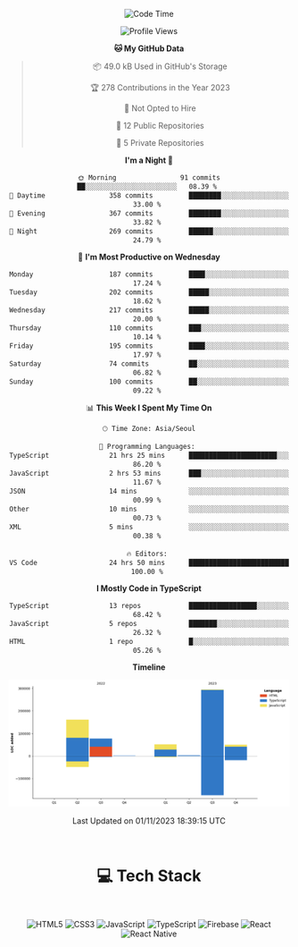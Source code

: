 <div align="center">

  <!--START_SECTION:waka-->
![Code Time](http://img.shields.io/badge/Code%20Time-22%20hrs%2015%20mins-blue)

![Profile Views](http://img.shields.io/badge/Profile%20Views-178-blue)

**🐱 My GitHub Data** 

> 📦 49.0 kB Used in GitHub's Storage 
 > 
> 🏆 278 Contributions in the Year 2023
 > 
> 🚫 Not Opted to Hire
 > 
> 📜 12 Public Repositories 
 > 
> 🔑 5 Private Repositories 
 > 
**I'm a Night 🦉** 

```text
🌞 Morning                91 commits          ██░░░░░░░░░░░░░░░░░░░░░░░   08.39 % 
🌆 Daytime                358 commits         ████████░░░░░░░░░░░░░░░░░   33.00 % 
🌃 Evening                367 commits         ████████░░░░░░░░░░░░░░░░░   33.82 % 
🌙 Night                  269 commits         ██████░░░░░░░░░░░░░░░░░░░   24.79 % 
```
📅 **I'm Most Productive on Wednesday** 

```text
Monday                   187 commits         ████░░░░░░░░░░░░░░░░░░░░░   17.24 % 
Tuesday                  202 commits         █████░░░░░░░░░░░░░░░░░░░░   18.62 % 
Wednesday                217 commits         █████░░░░░░░░░░░░░░░░░░░░   20.00 % 
Thursday                 110 commits         ███░░░░░░░░░░░░░░░░░░░░░░   10.14 % 
Friday                   195 commits         ████░░░░░░░░░░░░░░░░░░░░░   17.97 % 
Saturday                 74 commits          ██░░░░░░░░░░░░░░░░░░░░░░░   06.82 % 
Sunday                   100 commits         ██░░░░░░░░░░░░░░░░░░░░░░░   09.22 % 
```


📊 **This Week I Spent My Time On** 

```text
🕑︎ Time Zone: Asia/Seoul

💬 Programming Languages: 
TypeScript               21 hrs 25 mins      ██████████████████████░░░   86.20 % 
JavaScript               2 hrs 53 mins       ███░░░░░░░░░░░░░░░░░░░░░░   11.67 % 
JSON                     14 mins             ░░░░░░░░░░░░░░░░░░░░░░░░░   00.99 % 
Other                    10 mins             ░░░░░░░░░░░░░░░░░░░░░░░░░   00.73 % 
XML                      5 mins              ░░░░░░░░░░░░░░░░░░░░░░░░░   00.38 % 

🔥 Editors: 
VS Code                  24 hrs 50 mins      █████████████████████████   100.00 % 
```

**I Mostly Code in TypeScript** 

```text
TypeScript               13 repos            █████████████████░░░░░░░░   68.42 % 
JavaScript               5 repos             ███████░░░░░░░░░░░░░░░░░░   26.32 % 
HTML                     1 repo              █░░░░░░░░░░░░░░░░░░░░░░░░   05.26 % 
```



**Timeline**

![Lines of Code chart](https://raw.githubusercontent.com/SONGDAM/SONGDAM/master/assets/bar_graph.png)


 Last Updated on 01/11/2023 18:39:15 UTC
<!--END_SECTION:waka-->

  
 <br>
  
# 💻 Tech Stack
  
</div>

</br>

<div align="center">

   ![HTML5](https://img.shields.io/badge/html5-%23E34F26.svg?style=for-the-badge&logo=html5&logoColor=white) ![CSS3](https://img.shields.io/badge/css3-%231572B6.svg?style=for-the-badge&logo=css3&logoColor=white) ![JavaScript](https://img.shields.io/badge/javascript-%23323330.svg?style=for-the-badge&logo=javascript&logoColor=%23F7DF1E) 
 ![TypeScript](https://img.shields.io/badge/typescript-%23007ACC.svg?style=for-the-badge&logo=typescript&logoColor=white)
  ![Firebase](https://img.shields.io/badge/firebase-%23039BE5.svg?style=for-the-badge&logo=firebase) 
 ![React](https://img.shields.io/badge/react-%2320232a.svg?style=for-the-badge&logo=react&logoColor=%2361DAFB) ![React Native](https://img.shields.io/badge/react_native-%2320232a.svg?style=for-the-badge&logo=react&logoColor=%2361DAFB) 

 
</div>
